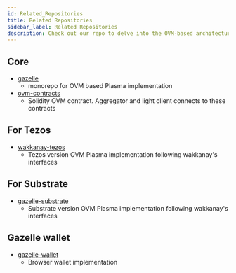 ```yaml
---
id: Related_Repositories
title: Related Repositories
sidebar_label: Related Repositories
description: Check out our repo to delve into the OVM-based architecture of Gazelle and Plasma implementations with Tezos and Substrate.
---
```


## Core

- [gazelle](https://github.com/cryptoeconomicslab/gazelle)
  - monorepo for OVM based Plasma implementation
- [ovm-contracts](https://github.com/cryptoeconomicslab/ovm-contracts)
  - Solidity OVM contract. Aggregator and light client connects to these contracts

## For Tezos

- [wakkanay-tezos](https://github.com/cryptoeconomicslab/wakkanay-tezos)
  - Tezos version OVM Plasma implementation following wakkanay's interfaces

## For Substrate

- [gazelle-substrate](https://github.com/cryptoeconomicslab/gazelle-substrate)
  - Substrate version OVM Plasma implementation following wakkanay's interfaces

## Gazelle wallet

- [gazelle-wallet](https://github.com/cryptoeconomicslab/gazelle-wallet)
  - Browser wallet implementation
